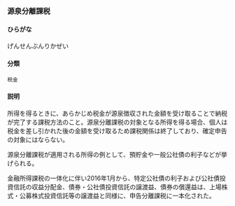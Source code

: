<div style="display:none;">

## [あ行](securities-terms?id=あ行)
## [か行](securities-terms?id=か行)

</div>

### 源泉分離課税

#### ひらがな

げんせんぶんりかぜい

#### 分類

`税金`

#### 説明

所得を得るときに、あらかじめ税金が源泉徴収された金額を受け取ることで納税が完了する課税方法のこと。源泉分離課税の対象となる所得を得る場合、個人は税金を差し引かれた後の金額を受け取るため課税関係は終了しており、確定申告の対象にはならない。
 
源泉分離課税が適用される所得の例として、預貯金や一般公社債の利子などが挙げられる。
 
金融所得課税の一体化に伴い2016年1月から、特定公社債の利子および公社債投資信託の収益分配金、債券・公社債投資信託の譲渡益、債券の償還益は、上場株式・公募株式投資信託等の譲渡益と同様に、申告分離課税に一本化された。

<div style="display:none;">

## [さ行](securities-terms?id=さ行)
## [た行](securities-terms?id=た行)
## [な行](securities-terms?id=な行)
## [は行](securities-terms?id=は行)
## [ま行](securities-terms?id=ま行)
## [や行](securities-terms?id=や行)
## [ら行](securities-terms?id=ら行)
## [わ行](securities-terms?id=わ行)
## [英数字・記号](securities-terms?id=英数字・記号)

</div>

